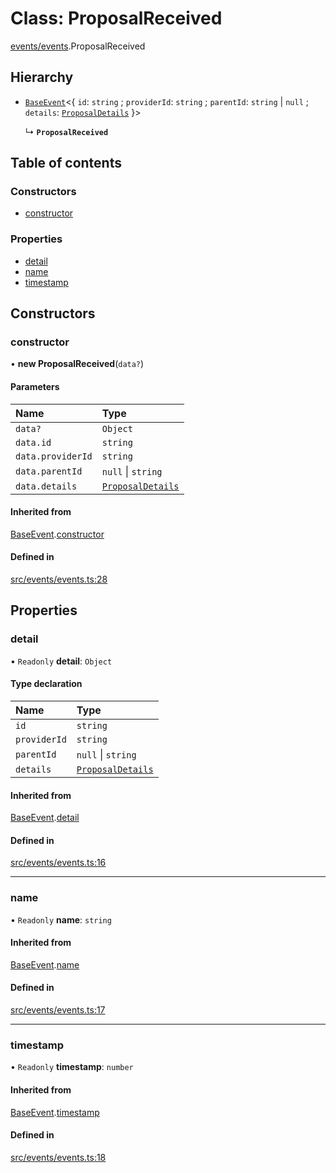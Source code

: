 # Class: ProposalReceived

[events/events](../modules/events_events).ProposalReceived

## Hierarchy

- [`BaseEvent`](events_events.BaseEvent)<{ `id`: `string` ; `providerId`: `string` ; `parentId`: `string` \| ``null`` ; `details`: [`ProposalDetails`](../interfaces/market_proposal.ProposalDetails)  }\>

  ↳ **`ProposalReceived`**

## Table of contents

### Constructors

- [constructor](events_events.ProposalReceived#constructor)

### Properties

- [detail](events_events.ProposalReceived#detail)
- [name](events_events.ProposalReceived#name)
- [timestamp](events_events.ProposalReceived#timestamp)

## Constructors

### constructor

• **new ProposalReceived**(`data?`)

#### Parameters

| Name | Type |
| :------ | :------ |
| `data?` | `Object` |
| `data.id` | `string` |
| `data.providerId` | `string` |
| `data.parentId` | ``null`` \| `string` |
| `data.details` | [`ProposalDetails`](../interfaces/market_proposal.ProposalDetails) |

#### Inherited from

[BaseEvent](events_events.BaseEvent).[constructor](events_events.BaseEvent#constructor)

#### Defined in

[src/events/events.ts:28](https://github.com/golemfactory/golem-js/blob/2e4ff2e/src/events/events.ts#L28)

## Properties

### detail

• `Readonly` **detail**: `Object`

#### Type declaration

| Name | Type |
| :------ | :------ |
| `id` | `string` |
| `providerId` | `string` |
| `parentId` | ``null`` \| `string` |
| `details` | [`ProposalDetails`](../interfaces/market_proposal.ProposalDetails) |

#### Inherited from

[BaseEvent](events_events.BaseEvent).[detail](events_events.BaseEvent#detail)

#### Defined in

[src/events/events.ts:16](https://github.com/golemfactory/golem-js/blob/2e4ff2e/src/events/events.ts#L16)

___

### name

• `Readonly` **name**: `string`

#### Inherited from

[BaseEvent](events_events.BaseEvent).[name](events_events.BaseEvent#name)

#### Defined in

[src/events/events.ts:17](https://github.com/golemfactory/golem-js/blob/2e4ff2e/src/events/events.ts#L17)

___

### timestamp

• `Readonly` **timestamp**: `number`

#### Inherited from

[BaseEvent](events_events.BaseEvent).[timestamp](events_events.BaseEvent#timestamp)

#### Defined in

[src/events/events.ts:18](https://github.com/golemfactory/golem-js/blob/2e4ff2e/src/events/events.ts#L18)
